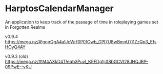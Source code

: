 # HarptosCalendarManager
An application to keep track of the passage of time in roleplaying games set in Forgotten Realms

v0.9.4 https://mega.nz/#!gopQgA4a!JoWrf0P0fCwb_GPI7U8wBmnU7i1ZzQp3_EfsHOyQ4AY

v0.9.3 (old) https://mega.nz/#!M4AXkD4T!eqb3Puvl_KEFDp1jiX8bGCVt28JHQJBP-09PwE--vKU
